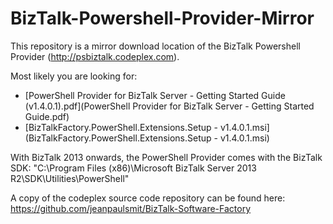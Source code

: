 # BizTalk-Powershell-Provider-Mirror
This repository is a mirror download location of the BizTalk Powershell Provider (http://psbiztalk.codeplex.com).

Most likely you are looking for:
- [PowerShell Provider for BizTalk Server - Getting Started Guide (v1.4.0.1).pdf](PowerShell Provider for BizTalk Server - Getting Started Guide.pdf)
- [BizTalkFactory.PowerShell.Extensions.Setup - v1.4.0.1.msi](BizTalkFactory.PowerShell.Extensions.Setup - v1.4.0.1.msi)

With BizTalk 2013 onwards, the PowerShell Provider comes with the BizTalk SDK: 
  "C:\Program Files (x86)\Microsoft BizTalk Server 2013 R2\SDK\Utilities\PowerShell"

A copy of the codeplex source code repository can be found here: https://github.com/jeanpaulsmit/BizTalk-Software-Factory
